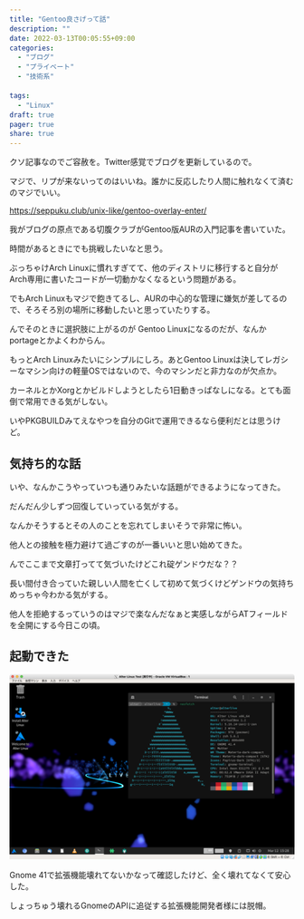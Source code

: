 ```yaml
---
title: "Gentoo良さげって話"
description: ""
date: 2022-03-13T00:05:55+09:00
categories:
  - "ブログ"
  - "プライベート"
  - "技術系"

tags:
  - "Linux"
draft: true
pager: true
share: true
---
```



クソ記事なのでご容赦を。Twitter感覚でブログを更新しているので。

マジで、リプが来ないってのはいいね。誰かに反応したり人間に触れなくて済むのマジでいい。

https://seppuku.club/unix-like/gentoo-overlay-enter/

我がブログの原点である切腹クラブがGentoo版AURの入門記事を書いていた。

時間があるときにでも挑戦したいなと思う。

ぶっちゃけArch Linuxに慣れすぎてて、他のディストリに移行すると自分がArch専用に書いたコードが一切動かなくなるという問題がある。

でもArch Linuxもマジで飽きてるし、AURの中心的な管理に嫌気が差してるので、そろそろ別の場所に移動したいと思っていたりする。

んでそのときに選択肢に上がるのが Gentoo Linuxになるのだが、なんかportageとかよくわからん。

もっとArch Linuxみたいにシンプルにしろ。あとGentoo Linuxは決してレガシーなマシン向けの軽量OSではないので、今のマシンだと非力なのが欠点か。

カーネルとかXorgとかビルドしようとしたら1日動きっぱなしになる。とても面倒で常用できる気がしない。

いやPKGBUILDみてえなやつを自分のGitで運用できるなら便利だとは思うけど。

## 気持ち的な話

いや、なんかこうやっていつも通りみたいな話題ができるようになってきた。

だんだん少しずつ回復していっている気がする。

なんかそうするとその人のことを忘れてしまいそうで非常に怖い。

他人との接触を極力避けて過ごすのが一番いいと思い始めてきた。

んでここまで文章打ってて気づいたけどこれ碇ゲンドウだな？？

長い間付き合っていた親しい人間を亡くして初めて気づくけどゲンドウの気持ちめっちゃ今わかる気がする。

他人を拒絶するっていうのはマジで楽なんだなぁと実感しながらATフィールドを全開にする今日この頃。

## 起動できた

![Alter Linux Gnome](./alter.png)

Gnome 41で拡張機能壊れてないかなって確認したけど、全く壊れてなくて安心した。

しょっちゅう壊れるGnomeのAPIに追従する拡張機能開発者様には脱帽。



